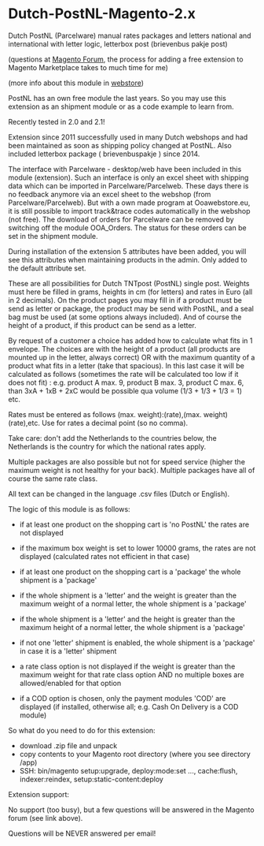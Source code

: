 # Dutch-PostNL-Magento-2.x

Dutch PostNL (Parcelware) manual rates packages and letters national and international with letter logic, letterbox post (brievenbus pakje post)

(questions at <a href="https://ooawebstore.freeforums.org/">Magento Forum</a>, the process for adding a free extension to Magento Marketplace takes to much time for me)

(more info about this module in <a href="https://www.ooawebstore.eu">webstore</a>)

PostNL has an own free module the last years. So you may use this extension as an shipment module or as a code example to learn from. 

Recently tested in 2.0 and 2.1!

Extension since 2011 successfully used in many Dutch webshops and had been maintained as soon as shipping policy changed at PostNL. Also included letterbox package ( brievenbuspakje ) since 2014.

The interface with Parcelware - desktop/web have been included in this module (extension). Such an interface is only an excel sheet with shipping data which can be imported in Parcelware/Parcelweb. These days there is no feedback anymore via an excel sheet to the webshop (from Parcelware/Parcelweb). But with a own made program at Ooawebstore.eu, it is still possible to import track&trace codes automatically in the webshop (not free). The download of orders for Parcelware can be removed by switching off the module OOA_Orders. The status for these orders can be set in the shipment module.

During installation of the extension 5 attributes have been added, you will see this attributes when maintaining products in the admin. Only added to the default attribute set.

These are all possibilities for Dutch TNTpost (PostNL) single post. Weights must here be filled in grams, heights in cm (for letters) and rates in Euro (all in 2 decimals). On the product pages you may fill in if a product must be send as letter or package, the product may be send with PostNL, and a seal bag must be used (at some options always included). And of course the height of a product, if this product can be send as a letter.

By request of a customer a choice has added how to calculate what fits in 1 envelope. The choices are with the height of a product (all products are mounted up in the letter, always correct) OR with the maximum quantity of a product what fits in a letter (take that spacious). In this last case it will be calculated as follows (sometimes the rate will be calculated too low if it does not fit) : e.g. product A max. 9, product B max. 3, product C max. 6, than 3xA + 1xB + 2xC would be possible qua volume (1/3 + 1/3 + 1/3 = 1) etc.

Rates must be entered as follows (max. weight):(rate),(max. weight)(rate),etc. Use for rates a decimal point (so no comma).

Take care: don't add the Netherlands to the countries below, the Netherlands is the country for which the national rates apply.

Multiple packages are also possible but not for speed service (higher the maximum weight is not healthy for your back). Multiple packages have all of course the same rate class.

All text can be changed in the language .csv files (Dutch or English).

The logic of this module is as follows:

- if at least one product on the shopping cart is 'no PostNL' the rates are not displayed

- if the maximum box weight is set to lower 10000 grams, the rates are not displayed (calculated rates not efficient in that case)

- if at least one product on the shopping cart is a 'package' the whole shipment is a 'package'

- if the whole shipment is a 'letter' and the weight is greater than the maximum weight of a normal letter, the whole shipment is a 'package'

- if the whole shipment is a 'letter' and the height is greater than the maximum height of a normal letter, the whole shipment is a 'package'

- if not one 'letter' shipment is enabled, the whole shipment is a 'package' in case it is a 'letter' shipment

- a rate class option is not displayed if the weight is greater than the maximum weight for that rate class option AND no multiple boxes are allowed/enabled for that option

- if a COD option is chosen, only the payment modules 'COD' are displayed (if installed, otherwise all; e.g. Cash On Delivery is a COD module)

So what do you need to do for this extension:
- download .zip file and unpack
- copy contents to your Magento root directory (where you see directory /app)
- SSH: bin/magento setup:upgrade, deploy:mode:set ..., cache:flush, indexer:reindex, setup:static-content:deploy

Extension support:

No support (too busy), but a few questions will be answered in the Magento forum (see link above).

Questions will be NEVER answered per email!
